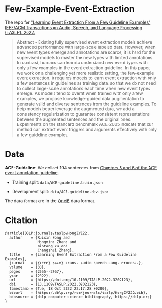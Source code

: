 # Few-Example-Event-Extraction
The repo for ["Learning Event Extraction From a Few Guideline Examples"  IEEE/ACM Transactions on Audio, Speech, and Language Processing (TASLP). 2022.](https://ieeexplore.ieee.org/document/9868134)

> Abstract - Existing fully supervised event extraction models achieve advanced performance with large-scale labeled data. However, when new event types emerge and annotations are scarce, it is hard for the supervised models to master the new types with limited annotations. In contrast, humans can learnto understand new event types with only a few examples in the event extraction guideline. In this paper, we work on a challenging yet more realistic setting, the few-example event extraction. It requires models to learn event extraction with only a few sentences in guidelines as training data, so that we do not need to collect large-scale annotations each time when new event types emerge. As models tend to overfit when trained with only a few examples, we propose knowledge-guided data augmentation to generate valid and diverse sentences from the guideline examples. To help models better leverage the augmented data, we add a consistency regularization to guarantee consistent representations between the augmented sentences and the original ones. Experiments on the standard benchmark ACE-2005 indicate that our method can extract event triggers and arguments effectively with only a few guideline examples. 

# Data

**ACE-Guideline**: We collect 194 sentences from [Chapters 5 and 6 of the ACE event annotation guideline](https://www.ldc.upenn.edu/sites/www.ldc.upenn.edu/files/english-events-guidelines-v5.4.3.pdf).

- Training split: `data/ACE-guideline.train.json`

- Development split: `data/ACE-guideline.dev.json`


The data format are in the [OneIE](https://github.com/vinitrinh/event-extraction-oneie) data format.



# Citation
```
@article{DBLP:journals/taslp/HongZYZ22,
  author    = {Ruixin Hong and
               Hongming Zhang and
               Xintong Yu and
               Changshui Zhang},
  title     = {Learning Event Extraction From a Few Guideline Examples},
  journal   = {{IEEE} {ACM} Trans. Audio Speech Lang. Process.},
  volume    = {30},
  pages     = {2955--2967},
  year      = {2022},
  url       = {https://doi.org/10.1109/TASLP.2022.3202123},
  doi       = {10.1109/TASLP.2022.3202123},
  timestamp = {Tue, 18 Oct 2022 22:17:28 +0200},
  biburl    = {https://dblp.org/rec/journals/taslp/HongZYZ22.bib},
  bibsource = {dblp computer science bibliography, https://dblp.org}
}
```